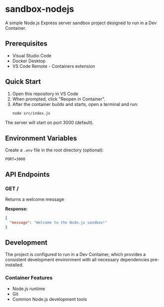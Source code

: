 # sandbox-nodejs

A simple Node.js Express server sandbox project designed to run in a Dev Container.

## Prerequisites

- Visual Studio Code
- Docker Desktop
- VS Code Remote - Containers extension

## Quick Start

1. Open this repository in VS Code
2. When prompted, click "Reopen in Container".
3. After the container builds and starts, open a terminal and run:
   ```bash
   node src/index.js
   ```

The server will start on port 3000 (default).

## Environment Variables

Create a `.env` file in the root directory (optional):

```
PORT=3000
```

## API Endpoints

### GET /

Returns a welcome message

**Response:**

```json
{
  "message": "Welcome to the Node.js sandbox!"
}
```

## Development

The project is configured to run in a Dev Container, which provides a consistent development environment with all necessary dependencies pre-installed.

### Container Features

- Node.js runtime
- Git
- Common Node.js development tools
